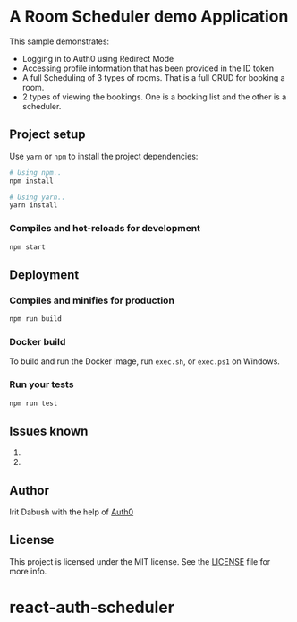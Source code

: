 # A Room Scheduler demo Application

This sample demonstrates:

- Logging in to Auth0 using Redirect Mode
- Accessing profile information that has been provided in the ID token
- A full Scheduling of 3 types of rooms. That is a full CRUD for booking a room.
- 2 types of viewing the bookings. One is a booking list and the other is a scheduler.

## Project setup

Use `yarn` or `npm` to install the project dependencies:

```bash
# Using npm..
npm install

# Using yarn..
yarn install
```

### Compiles and hot-reloads for development

```bash
npm start
```

## Deployment

### Compiles and minifies for production

```bash
npm run build
```

### Docker build

To build and run the Docker image, run `exec.sh`, or `exec.ps1` on Windows.

### Run your tests

```bash
npm run test
```

## Issues known

1. 
2. 

## Author

Irit Dabush with the help of [Auth0](https://auth0.com)

## License

This project is licensed under the MIT license. See the [LICENSE](../LICENSE) file for more info.
# react-auth-scheduler
